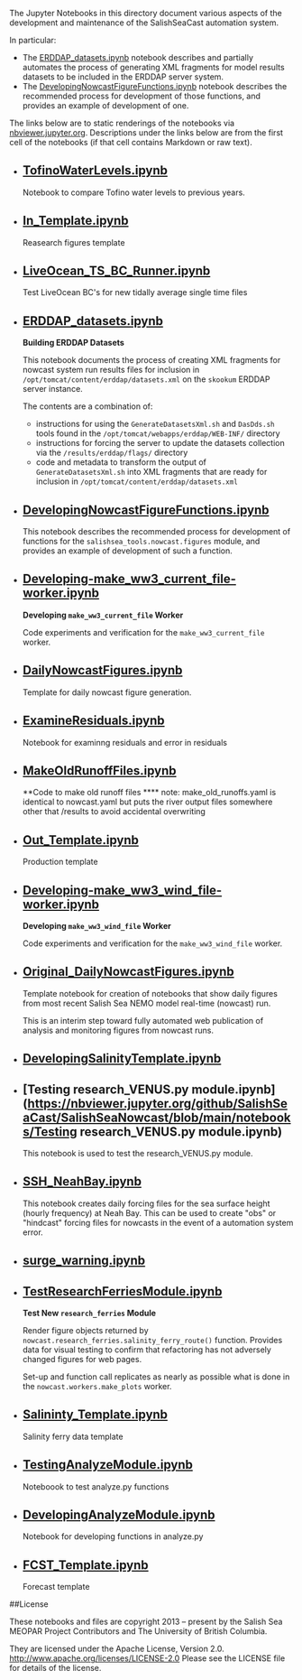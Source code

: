 The Jupyter Notebooks in this directory document
various aspects of the development and maintenance of the SalishSeaCast
automation system.

In particular:

* The [ERDDAP_datasets.ipynb](https://nbviewer.jupyter.org/github/SalishSeaCast/SalishSeaNowcast/blob/main/notebooks/ERDDAP_datasets.ipynb)
  notebook describes and partially automates the process of generating
  XML fragments for model results datasets to be included in the ERDDAP
  server system.
* The
[DevelopingNowcastFigureFunctions.ipynb](https://nbviewer.jupyter.org/github/SalishSeaCast/SalishSeaNowcast/blob/main/notebooks/DevelopingNowcastFigureFunctions.ipynb)
  notebook describes the recommended process for development of those functions,
  and provides an example of development of one.


The links below are to static renderings of the notebooks via
[nbviewer.jupyter.org](https://nbviewer.jupyter.org/).
Descriptions under the links below are from the first cell of the notebooks
(if that cell contains Markdown or raw text).

* ## [TofinoWaterLevels.ipynb](https://nbviewer.jupyter.org/github/SalishSeaCast/SalishSeaNowcast/blob/main/notebooks/TofinoWaterLevels.ipynb)

    Notebook to compare Tofino water levels to previous years.

* ## [In_Template.ipynb](https://nbviewer.jupyter.org/github/SalishSeaCast/SalishSeaNowcast/blob/main/notebooks/In_Template.ipynb)

    Reasearch figures template

* ## [LiveOcean_TS_BC_Runner.ipynb](https://nbviewer.jupyter.org/github/SalishSeaCast/SalishSeaNowcast/blob/main/notebooks/LiveOcean_TS_BC_Runner.ipynb)

    Test LiveOcean BC's for new tidally average single time files

* ## [ERDDAP_datasets.ipynb](https://nbviewer.jupyter.org/github/SalishSeaCast/SalishSeaNowcast/blob/main/notebooks/ERDDAP_datasets.ipynb)

    **Building ERDDAP Datasets**

    This notebook documents the process of creating XML fragments
    for nowcast system run results files
    for inclusion in `/opt/tomcat/content/erddap/datasets.xml`
    on the `skookum` ERDDAP server instance.

    The contents are a combination of:

    * instructions for using the
    `GenerateDatasetsXml.sh` and `DasDds.sh` tools found in the
    `/opt/tomcat/webapps/erddap/WEB-INF/` directory
    * instructions for forcing the server to update the datasets collection
    via the `/results/erddap/flags/` directory
    * code and metadata to transform the output of `GenerateDatasetsXml.sh`
    into XML fragments that are ready for inclusion in `/opt/tomcat/content/erddap/datasets.xml`

* ## [DevelopingNowcastFigureFunctions.ipynb](https://nbviewer.jupyter.org/github/SalishSeaCast/SalishSeaNowcast/blob/main/notebooks/DevelopingNowcastFigureFunctions.ipynb)

    This notebook describes the recommended process for development of
    functions for the `salishsea_tools.nowcast.figures` module,
    and provides an example of development of such a function.

* ## [Developing-make_ww3_current_file-worker.ipynb](https://nbviewer.jupyter.org/github/SalishSeaCast/SalishSeaNowcast/blob/main/notebooks/Developing-make_ww3_current_file-worker.ipynb)

    **Developing `make_ww3_current_file` Worker**

    Code experiments and verification for the `make_ww3_current_file` worker.

* ## [DailyNowcastFigures.ipynb](https://nbviewer.jupyter.org/github/SalishSeaCast/SalishSeaNowcast/blob/main/notebooks/DailyNowcastFigures.ipynb)

    Template for daily nowcast figure generation.

* ## [ExamineResiduals.ipynb](https://nbviewer.jupyter.org/github/SalishSeaCast/SalishSeaNowcast/blob/main/notebooks/ExamineResiduals.ipynb)

    Notebook for examinng residuals and error in residuals

* ## [MakeOldRunoffFiles.ipynb](https://nbviewer.jupyter.org/github/SalishSeaCast/SalishSeaNowcast/blob/main/notebooks/MakeOldRunoffFiles.ipynb)

    **Code to make old runoff files ****
    note: make_old_runoffs.yaml is identical to nowcast.yaml but puts the river output files somewhere other that /results to avoid accidental overwriting

* ## [Out_Template.ipynb](https://nbviewer.jupyter.org/github/SalishSeaCast/SalishSeaNowcast/blob/main/notebooks/Out_Template.ipynb)

    Production template

* ## [Developing-make_ww3_wind_file-worker.ipynb](https://nbviewer.jupyter.org/github/SalishSeaCast/SalishSeaNowcast/blob/main/notebooks/Developing-make_ww3_wind_file-worker.ipynb)

    **Developing `make_ww3_wind_file` Worker**

    Code experiments and verification for the `make_ww3_wind_file` worker.

* ## [Original_DailyNowcastFigures.ipynb](https://nbviewer.jupyter.org/github/SalishSeaCast/SalishSeaNowcast/blob/main/notebooks/Original_DailyNowcastFigures.ipynb)

    Template notebook for creation of notebooks that show daily figures
    from most recent Salish Sea NEMO model real-time (nowcast) run.

    This is an interim step toward fully automated web publication of
    analysis and monitoring figures from nowcast runs.

* ## [DevelopingSalinityTemplate.ipynb](https://nbviewer.jupyter.org/github/SalishSeaCast/SalishSeaNowcast/blob/main/notebooks/DevelopingSalinityTemplate.ipynb)

* ## [Testing research_VENUS.py module.ipynb](https://nbviewer.jupyter.org/github/SalishSeaCast/SalishSeaNowcast/blob/main/notebooks/Testing research_VENUS.py module.ipynb)

    This notebook is used to test the research_VENUS.py module.

* ## [SSH_NeahBay.ipynb](https://nbviewer.jupyter.org/github/SalishSeaCast/SalishSeaNowcast/blob/main/notebooks/SSH_NeahBay.ipynb)

    This notebook creates daily forcing files for the sea surface height (hourly frequency) at Neah Bay. This can be used to create "obs" or "hindcast" forcing files for nowcasts in the event of a automation system error.

* ## [surge_warning.ipynb](https://nbviewer.jupyter.org/github/SalishSeaCast/SalishSeaNowcast/blob/main/notebooks/surge_warning.ipynb)

* ## [TestResearchFerriesModule.ipynb](https://nbviewer.jupyter.org/github/SalishSeaCast/SalishSeaNowcast/blob/main/notebooks/TestResearchFerriesModule.ipynb)

    **Test New `research_ferries` Module**

    Render figure objects returned by `nowcast.research_ferries.salinity_ferry_route()` function.
    Provides data for visual testing to confirm that refactoring has not adversely changed figures for web pages.

    Set-up and function call replicates as nearly as possible what is done in the `nowcast.workers.make_plots` worker.

* ## [Salininty_Template.ipynb](https://nbviewer.jupyter.org/github/SalishSeaCast/SalishSeaNowcast/blob/main/notebooks/Salininty_Template.ipynb)

    Salinity ferry data template

* ## [TestingAnalyzeModule.ipynb](https://nbviewer.jupyter.org/github/SalishSeaCast/SalishSeaNowcast/blob/main/notebooks/TestingAnalyzeModule.ipynb)

    Noteboook to test analyze.py functions

* ## [DevelopingAnalyzeModule.ipynb](https://nbviewer.jupyter.org/github/SalishSeaCast/SalishSeaNowcast/blob/main/notebooks/DevelopingAnalyzeModule.ipynb)

    Notebook for developing functions in analyze.py

* ## [FCST_Template.ipynb](https://nbviewer.jupyter.org/github/SalishSeaCast/SalishSeaNowcast/blob/main/notebooks/FCST_Template.ipynb)

    Forecast template


##License

These notebooks and files are copyright 2013 – present
by the Salish Sea MEOPAR Project Contributors
and The University of British Columbia.

They are licensed under the Apache License, Version 2.0.
http://www.apache.org/licenses/LICENSE-2.0
Please see the LICENSE file for details of the license.
